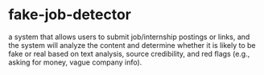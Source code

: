 # fake-job-detector
a system that allows users to submit job/internship postings or links, and the system will analyze the content and determine whether it is likely to be fake or real based on text analysis, source credibility, and red flags (e.g., asking for money, vague company info).
